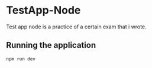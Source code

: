 # TestApp-Node

Test app node is a practice of a certain exam that i wrote.

## Running the application

```bash
npm run dev
```
